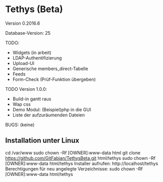 Tethys (Beta)
=============

Version 0.2016.6

Database-Version: 25

TODO:
* Widgets (in arbeit)
* LDAP-Authentifizierung
* Upload-UI
* Generische members_direct-Tabelle
* Feeds
* Form-Check (Prüf-Funktion übergeben)

TODO Version 1.0.0:
- Build-in gantt raus
- Wap css
- Demo Modul: (Beispiel)php in die GUI
- Liste der aufzuräumenden Dateien

BUGS:
(keine)


Installation unter Linux
------------------------
cd /var/www
sudo chown -Rf [OWNER]:www-data html
git clone https://github.com/GitFabian/TethysBeta.git html/tethys
sudo chown -Rf [OWNER]:www-data html/tethys
Installer aufrufen: http://localhost/tethys
Berechtigungen für neu angelegte Verzeichnisse: sudo chown -Rf [OWNER]:www-data html/tethys
